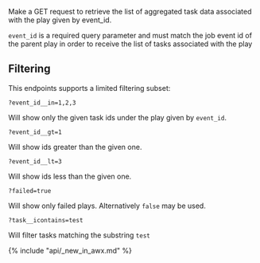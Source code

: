 Make a GET request to retrieve the list of aggregated task data associated with the play given by event_id.

`event_id` is a required query parameter and must match the job event id of the parent play in order to receive the list of tasks associated with the play

## Filtering

This endpoints supports a limited filtering subset:

    ?event_id__in=1,2,3

Will show only the given task ids under the play given by `event_id`.

    ?event_id__gt=1

Will show ids greater than the given one.

    ?event_id__lt=3

Will show ids less than the given one.

    ?failed=true

Will show only failed plays.  Alternatively `false` may be used.

    ?task__icontains=test

Will filter tasks matching the substring `test`

{% include "api/_new_in_awx.md" %}

